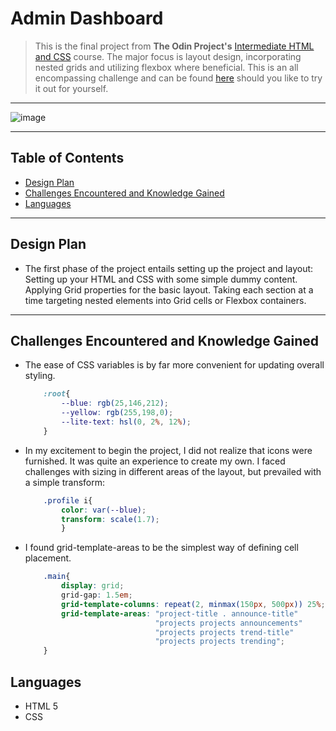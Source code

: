 # Admin Dashboard
> This is the final project from **The Odin Project's** [Intermediate HTML and CSS](https://www.theodinproject.com/paths/full-stack-javascript/courses/intermediate-html-and-css) course. The major focus is layout design, incorporating nested grids and utilizing flexbox where beneficial. This is an all encompassing challenge and can be found [here](https://www.theodinproject.com/paths/full-stack-javascript/courses/intermediate-html-and-css/lessons/admin-dashboard) should you like to try it out for yourself.
<!-- > Live demo [_here_](https://www.example.com). If you have the project hosted somewhere, include the link here. -->
___
![image](https://user-images.githubusercontent.com/81270711/154956398-7e6531dc-7068-4d7d-9fb4-87f68b229230.png)
___
## Table of Contents
* [Design Plan](#design-plan)
* [Challenges Encountered and Knowledge Gained](#challenges-encountered-and-knowledge-gained)
* [Languages](#languages)
___
## Design Plan
- The first phase of the project entails setting up the project and layout:
    Setting up your HTML and CSS with some simple dummy content.
    Applying Grid properties for the basic layout.
    Taking each section at a time targeting nested elements into Grid cells or Flexbox containers.
___
## Challenges Encountered and Knowledge Gained
* The ease of CSS variables is by far more convenient for updating overall styling.
    ```CSS
        :root{
            --blue: rgb(25,146,212);
            --yellow: rgb(255,198,0);
            --lite-text: hsl(0, 2%, 12%);
        }
    ```
* In my excitement to begin the project, I did not realize that icons were furnished. It was quite an experience to create my own. I faced challenges with sizing in different areas of the layout, but prevailed with a simple transform:
    ```css
        .profile i{
            color: var(--blue);
            transform: scale(1.7);
            }
    ```
* I found grid-template-areas to be the simplest way of defining cell placement.
    ```css
        .main{
            display: grid;
            grid-gap: 1.5em;
            grid-template-columns: repeat(2, minmax(150px, 500px)) 25%;
            grid-template-areas: "project-title . announce-title"
                                 "projects projects announcements"
                                 "projects projects trend-title"
                                 "projects projects trending";
        }
    ```
## Languages
- HTML 5
- CSS
